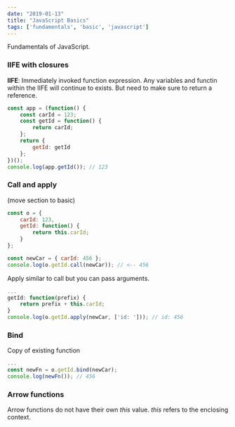 ```yaml
---
date: "2019-01-13"
title: "JavaScript Basics"
tags: ['fundamentals', 'basic', 'javascript']
---
```

Fundamentals of JavaScript.

### IIFE with closures
**IIFE**: Immediately invoked function expression.
Any variables and functin within the IIFE will continue to exists. But need to make sure to return a reference.

```javascript
const app = (function() {
    const carId = 123;
    const getId = function() {
        return carId;
    };
    return {
        getId: getId
    };
})();
console.log(app.getId()); // 123
```

### Call and apply
(move section to basic)

```javascript
const o = {
    carId: 123,
    getId: function() {
        return this.carId;
    }
};

const newCar = { carId: 456 };
console.log(o.getId.call(newCar)); // <-- 456
```

Apply similar to call but you can pass arguments.
```javascript
...
getId: function(prefix) {
    return prefix + this.carId;
}
console.log(o.getId.apply(newCar, ['id: '])); // id: 456
```

### Bind
Copy of existing function
```javascript
...
const newFn = o.getId.bind(newCar);
console.log(newFn()); // 456
```

### Arrow functions
Arrow functions do not have their own *this* value. *this* refers to the enclosing context.


